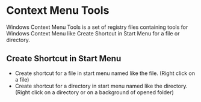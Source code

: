 # Context Menu Tools
Windows Context Menu Tools is a set of registry files containing tools for Windows Context Menu like Create Shortcut in Start Menu for a file or directory.

## Create Shortcut in Start Menu
- Create shortcut for a file in start menu named like the file. (Right click on a file)
- Create shortcut for a directory in start menu named like the directory. (Right click on a directory or on a background of opened folder)
